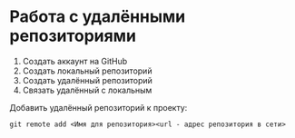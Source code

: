 # **Работа с удалёнными репозиториями**
1. Создать аккаунт на GitHub
2. Создать локальный репозиторий
3. Создать удалённый репозиторий
4. Связать удалённый с локальным

Добавить удалённый репозиторий к проекту:
```
git remote add <Имя для репозитория><url - адрес репозитория в сети>
```
